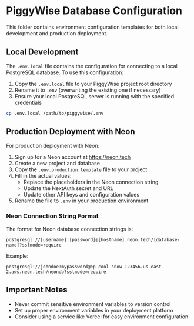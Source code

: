 # PiggyWise Database Configuration

This folder contains environment configuration templates for both local development and production deployment.

## Local Development

The `.env.local` file contains the configuration for connecting to a local PostgreSQL database. To use this configuration:

1. Copy the `.env.local` file to your PiggyWise project root directory
2. Rename it to `.env` (overwriting the existing one if necessary)
3. Ensure your local PostgreSQL server is running with the specified credentials

```bash
cp .env.local /path/to/piggywise/.env
```

## Production Deployment with Neon

For production deployment with Neon:

1. Sign up for a Neon account at https://neon.tech
2. Create a new project and database
3. Copy the `.env.production.template` file to your project
4. Fill in the actual values:
   - Replace the placeholders in the Neon connection string
   - Update the NextAuth secret and URL
   - Update other API keys and configuration values
5. Rename the file to `.env` in your production environment

### Neon Connection String Format

The format for Neon database connection strings is:

```
postgresql://[username]:[password]@[hostname].neon.tech/[database-name]?sslmode=require
```

Example:
```
postgresql://johndoe:mypassword@ep-cool-snow-123456.us-east-2.aws.neon.tech/neondb?sslmode=require
```

## Important Notes

- Never commit sensitive environment variables to version control
- Set up proper environment variables in your deployment platform
- Consider using a service like Vercel for easy environment configuration 